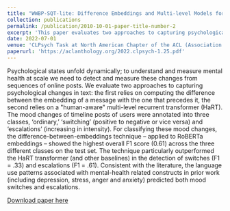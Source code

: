 ```yaml
---
title: "WWBP-SQT-lite: Difference Embeddings and Multi-level Models for Moments of Change Identification in Mental Health Forums"
collection: publications
permalink: /publication/2010-10-01-paper-title-number-2
excerpt: 'This paper evaluates two approaches to capturing psychological changes in text: the first relies on computing the difference between the embedding of a message with the one that precedes it, the second relies on a "human-aware" multi-level recurrent transformer (HaRT).'
date: 2022-07-01
venue: 'CLPsych Task at North American Chapter of the ACL (Association for Computational Linguistics) [NAACL]'
paperurl: 'https://aclanthology.org/2022.clpsych-1.25.pdf'
---
```

Psychological states unfold dynamically; to understand and measure mental health at scale we
need to detect and measure these changes from
sequences of online posts. We evaluate two
approaches to capturing psychological changes
in text: the first relies on computing the difference between the embedding of a message
with the one that precedes it, the second relies
on a "human-aware" multi-level recurrent transformer (HaRT). The mood changes of timeline posts of users were annotated into three
classes, ‘ordinary,’ ‘switching’ (positive to negative or vice versa) and ‘escalations’ (increasing in intensity). For classifying these mood
changes, the difference-between-embeddings
technique – applied to RoBERTa embeddings
– showed the highest overall F1 score (0.61)
across the three different classes on the test
set. The technique particularly outperformed
the HaRT transformer (and other baselines) in
the detection of switches (F1 = .33) and escalations (F1 = .61). Consistent with the literature, the language use patterns associated
with mental-health related constructs in prior
work (including depression, stress, anger and
anxiety) predicted both mood switches and escalations.

[Download paper here](http://academicpages.github.io/files/2022.clpsych-1.25.pdf)

